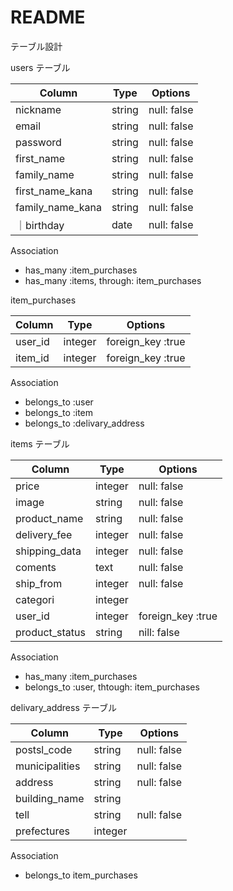 # README

 テーブル設計

 users テーブル

| Column         |  Type   | Options    |
| --------       | ------ | ----------- |
| nickname       | string | null: false |
| email          | string | null: false |
| password       | string | null: false |
| first_name     |string  | null: false |
| family_name    | string | null: false |
| first_name_kana| string | null: false |
| family_name_kana| string| null: false |
｜birthday        | date  | null: false |
 Association

- has_many :item_purchases
- has_many :items, through: item_purchases


 item_purchases 

| Column   | Type    | Options           |
| -------- | ------  | -----------       |
| user_id  | integer | foreign_key :true |
| item_id  | integer | foreign_key :true |

 Association
- belongs_to :user
- belongs_to :item
- belongs_to :delivary_address

 items テーブル

| Column             | Type   | Options      |
| --------           | ------ | -----------  |
| price              | integer| null: false  |
| image              | string | null: false  |
| product_name       | string | null: false  |
| delivery_fee       | integer| null: false  |
| shipping_data      |integer | null: false  |
| coments            | text   | null: false  |
| ship_from          | integer| null: false  |
|categori            | integer|              |
| user_id            |integer |foreign_key :true |
| product_status     |string  | nill: false  |

 Association
 - has_many :item_purchases
 - belongs_to :user, thtough: item_purchases
 


 delivary_address テーブル

| Column            | Type   | Options     |
| -------------     | ------ | ----------- |
| postsl_code       | string | null: false |
| municipalities    | string | null: false |
| address           | string | null: false |
| building_name     | string |             |
| tell              | string | null: false |
| prefectures      | integer|              |

 Association
 - belongs_to item_purchases
